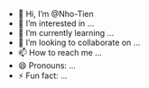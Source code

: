 - 👋 Hi, I’m @Nho-Tien
- 👀 I’m interested in ...
- 🌱 I’m currently learning ...
- 💞️ I’m looking to collaborate on ...
- 📫 How to reach me ...
- 😄 Pronouns: ...
- ⚡ Fun fact: ...

<!---
Nho-Tien/Nho-Tien is a ✨ special ✨ repository because its `README.md` (this file) appears on your GitHub profile.
You can click the Preview link to take a look at your changes.
--->
